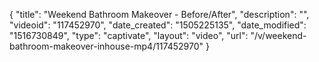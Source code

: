 {
    "title": "Weekend Bathroom Makeover - Before\/After",
    "description": "",
    "videoid": "117452970",
    "date_created": "1505225135",
    "date_modified": "1516730849",
    "type": "captivate",
    "layout": "video",
    "url": "\/v\/weekend-bathroom-makeover-inhouse-mp4\/117452970"
}